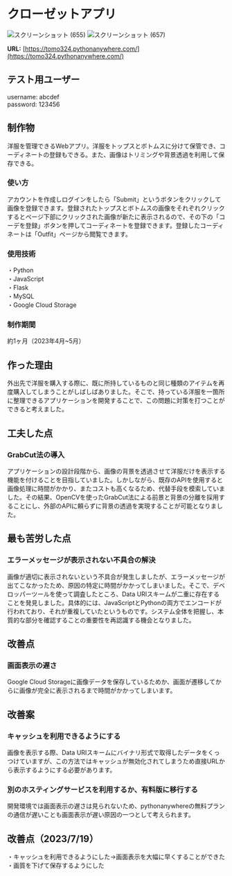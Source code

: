 # クローゼットアプリ

![スクリーンショット (655)](https://github.com/tomo324/Closet-App/assets/102280498/f907dc36-1106-4839-bdf3-43eb811230cd)
![スクリーンショット (657)](https://github.com/tomo324/Closet-App/assets/102280498/3aff1dc8-aeed-4df1-9213-7baaf26e1fd1)


**URL:** [https://tomo324.pythonanywhere.com/](https://tomo324.pythonanywhere.com/)

## テスト用ユーザー  
username: abcdef  
password: 123456  

## 制作物
洋服を管理できるWebアプリ。洋服をトップスとボトムスに分けて保管でき、コーディネートの登録もできる。また、画像はトリミングや背景透過を利用して保存できる。

### 使い方
アカウントを作成しログインをしたら「Submit」というボタンをクリックして画像を登録できます。登録されたトップスとボトムスの画像をそれぞれクリックするとページ下部にクリックされた画像が新たに表示されるので、その下の「コーデを登録」ボタンを押してコーディネートを登録できます。登録したコーディネートは「Outfit」ページから閲覧できます。


### 使用技術
・Python  
・JavaScript  
・Flask  
・MySQL  
・Google Cloud Storage  

### 制作期間  
約1ヶ月（2023年4月~5月）  
## 作った理由
外出先で洋服を購入する際に、既に所持しているものと同じ種類のアイテムを再度購入してしまうことがしばしばありました。そこで、持っている洋服を一箇所に整理できるアプリケーションを開発することで、この問題に対策を打つことができると考えました。

## 工夫した点
### GrabCut法の導入
アプリケーションの設計段階から、画像の背景を透過させて洋服だけを表示する機能を付けることを目指していました。しかしながら、既存のAPIを使用すると画像処理に時間がかかり、またコストも高くなるため、代替手段を模索していました。その結果、OpenCVを使ったGrabCut法による前景と背景の分離を採用することにし、外部のAPIに頼らずに背景の透過を実現することが可能となりました。

## 最も苦労した点
### エラーメッセージが表示されない不具合の解決
画像が適切に表示されないという不具合が発生しましたが、エラーメッセージが出てこなかったため、原因の特定に時間がかかってしまいました。そこで、デベロッパーツールを使って調査したところ、Data URIスキームが二重に存在することを発見しました。具体的には、JavaScriptとPythonの両方でエンコードが行われており、それが重複していたというものです。システム全体を把握し、本質的な部分を確認することの重要性を再認識する機会となりました。

## 改善点
### 画面表示の遅さ
Google Cloud Storageに画像データを保存しているためか、画面が遷移してからに画像が完全に表示されるまで時間がかかってしまいます。

## 改善案
### キャッシュを利用できるようにする
画像を表示する際、Data URIスキームにバイナリ形式で取得したデータをくっつけていますが、この方法ではキャッシュが無効化されてしまうため直接URLから表示するようにする必要があります。
### 別のホスティングサービスを利用するか、有料版に移行する
開発環境では画面表示の遅さは見られないため、pythonanywhereの無料プランの通信が遅いことも画面表示が遅い原因の一つとして考えられます。

## 改善点（2023/7/19） 
・キャッシュを利用できるようにした→画面表示を大幅に早くすることができた  
・画質を下げて保存するようにした
